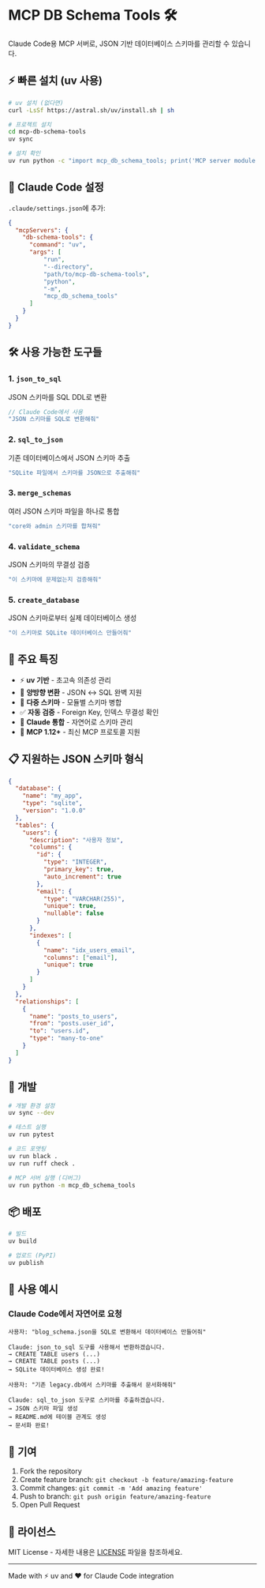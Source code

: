 # MCP DB Schema Tools 🛠️

Claude Code용 MCP 서버로, JSON 기반 데이터베이스 스키마를 관리할 수 있습니다.

## ⚡ 빠른 설치 (uv 사용)

```bash
# uv 설치 (없다면)
curl -LsSf https://astral.sh/uv/install.sh | sh

# 프로젝트 설치
cd mcp-db-schema-tools
uv sync

# 설치 확인
uv run python -c "import mcp_db_schema_tools; print('MCP server module loaded successfully')"
```

## 🚀 Claude Code 설정

`.claude/settings.json`에 추가:

```json
{
  "mcpServers": {
    "db-schema-tools": {
      "command": "uv",
      "args": [
          "run",
          "--directory",
          "path/to/mcp-db-schema-tools",
          "python",
          "-m",
          "mcp_db_schema_tools"
      ]
    }
  }
}
```

## 🛠️ 사용 가능한 도구들

### 1. `json_to_sql`

JSON 스키마를 SQL DDL로 변환

```typescript
// Claude Code에서 사용
"JSON 스키마를 SQL로 변환해줘"
```

### 2. `sql_to_json`

기존 데이터베이스에서 JSON 스키마 추출

```typescript
"SQLite 파일에서 스키마를 JSON으로 추출해줘"
```

### 3. `merge_schemas`

여러 JSON 스키마 파일을 하나로 통합

```typescript
"core와 admin 스키마를 합쳐줘"
```

### 4. `validate_schema`

JSON 스키마의 무결성 검증

```typescript
"이 스키마에 문제없는지 검증해줘"
```

### 5. `create_database`

JSON 스키마로부터 실제 데이터베이스 생성

```typescript
"이 스키마로 SQLite 데이터베이스 만들어줘"
```

## 🎯 주요 특징

- ⚡ **uv 기반** - 초고속 의존성 관리
- 🔄 **양방향 변환** - JSON ↔ SQL 완벽 지원
- 🧩 **다중 스키마** - 모듈별 스키마 병합
- ✅ **자동 검증** - Foreign Key, 인덱스 무결성 확인
- 🎨 **Claude 통합** - 자연어로 스키마 관리
- 🚀 **MCP 1.12+** - 최신 MCP 프로토콜 지원

## 📋 지원하는 JSON 스키마 형식

```json
{
  "database": {
    "name": "my_app",
    "type": "sqlite",
    "version": "1.0.0"
  },
  "tables": {
    "users": {
      "description": "사용자 정보",
      "columns": {
        "id": {
          "type": "INTEGER",
          "primary_key": true,
          "auto_increment": true
        },
        "email": {
          "type": "VARCHAR(255)",
          "unique": true,
          "nullable": false
        }
      },
      "indexes": [
        {
          "name": "idx_users_email",
          "columns": ["email"],
          "unique": true
        }
      ]
    }
  },
  "relationships": [
    {
      "name": "posts_to_users",
      "from": "posts.user_id",
      "to": "users.id",
      "type": "many-to-one"
    }
  ]
}
```

## 🔧 개발

```bash
# 개발 환경 설정
uv sync --dev

# 테스트 실행
uv run pytest

# 코드 포맷팅
uv run black .
uv run ruff check .

# MCP 서버 실행 (디버그)
uv run python -m mcp_db_schema_tools
```

## 📦 배포

```bash
# 빌드
uv build

# 업로드 (PyPI)
uv publish
```

## 🎉 사용 예시

### Claude Code에서 자연어로 요청

```prompt
사용자: "blog_schema.json을 SQL로 변환해서 데이터베이스 만들어줘"

Claude: json_to_sql 도구를 사용해서 변환하겠습니다.
→ CREATE TABLE users (...) 
→ CREATE TABLE posts (...)
→ SQLite 데이터베이스 생성 완료!
```

```prompt
사용자: "기존 legacy.db에서 스키마를 추출해서 문서화해줘"

Claude: sql_to_json 도구로 스키마를 추출하겠습니다.
→ JSON 스키마 파일 생성
→ README.md에 테이블 관계도 생성
→ 문서화 완료!
```

## 🤝 기여

1. Fork the repository
2. Create feature branch: `git checkout -b feature/amazing-feature`
3. Commit changes: `git commit -m 'Add amazing feature'`
4. Push to branch: `git push origin feature/amazing-feature`
5. Open Pull Request

## 📄 라이선스

MIT License - 자세한 내용은 [LICENSE](LICENSE) 파일을 참조하세요.

---

Made with ⚡ uv and ❤️ for Claude Code integration
